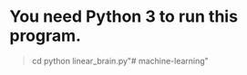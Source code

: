 # You need Python 3 to run this program.
> cd <where linear_brain.py is>
> python linear_brain.py"# machine-learning" 
